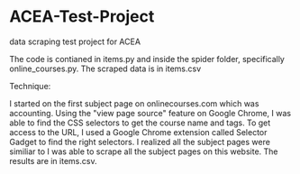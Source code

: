 # ACEA-Test-Project
data scraping test project for ACEA

The code is contianed in items.py and inside the spider folder, specifically online_courses.py.
The scraped data is in items.csv

Technique:

I started on the first subject page on onlinecourses.com which was accounting. Using the "view
page source" feature on Google Chrome, I was able to find the CSS selectors to get the course
name and tags. To get access to the URL, I used a Google Chrome extension called Selector Gadget
to find the right selectors. I realized all the subject pages were similiar to I was able to 
scrape all the subject pages on this website. The results are in items.csv.
